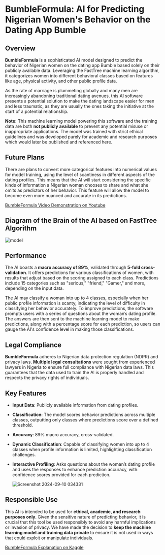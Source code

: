# BumbleFormula: AI for Predicting Nigerian Women's Behavior on the Dating App Bumble

## Overview
**BumbleFormula** is a sophisticated AI model designed to predict the behavior of Nigerian women on the dating app Bumble based solely on their publicly available data. Leveraging the FastTree machine learning algorithm, it categorizes women into different behavioral classes based on features like age, physical activity, and other public profile data.

As the rate of marriage is plummeting globally and many men are increasingly abandoning traditional dating avenues, this AI software presents a potential solution to make the dating landscape easier for men and less traumatic, as they are usually the ones taking the initiative at the start of a potential relationship.

**Note:** This machine learning model powering this software and the training data are both **not publicly available** to prevent any potential misuse or inappropriate applications. The model was trained with strict ethical guidelines and was developed purely for academic and research purposes which would later be published and referenced here.

## Future Plans
There are plans to convert more categorical features into numerical values for model training, using the level of scantiness in different aspects of the dating profiles. This means that the AI will start considering the specific kinds of information a Nigerian woman chooses to share and what she omits as predictors of her behavior. This feature will allow the model to become even more nuanced and accurate in its predictions.

[BumbleFormula Video Demonstration on Youtube](https://youtu.be/-RD6vXAnp8c?si=q8WALweURyQjr_YG)

## Diagram of the Brain of the AI based on FastTree Algorithm

![model](https://github.com/user-attachments/assets/f52787b4-ec10-423e-b4ef-99f56a01920e)

## Performance
The AI boasts a **macro accuracy of 89%**, validated through **5-fold cross-validation**. It offers predictions for various classifications of women, with results that adjust based on the scoring assigned to each class. Predictions include 15 categories such as "serious," "friend," "Gamer," and more, depending on the input data.

The AI may classify a woman into up to 4 classes, especially when her public profile information is scanty, indicating the level of difficulty in classifying her behavior accurately. To improve predictions, the software prompts users with a series of questions about the woman’s dating profile. The answers are then sent to the machine learning model to make predictions, along with a percentage score for each prediction, so users can gauge the AI's confidence level in making those classifications.

## Legal Compliance
**BumbleFormula** adheres to Nigerian data protection regulation (NDPR) and privacy laws. **Multiple legal consultations** were sought from experienced lawyers in Nigeria to ensure full compliance with Nigerian data laws. This guarantees that the data used to train the AI is properly handled and respects the privacy rights of individuals.

## Key Features
- **Input Data**: Publicly available information from dating profiles.
- **Classification**: The model scores behavior predictions across multiple classes, outputting only classes where predictions score over a defined threshold.
- **Accuracy**: 89% macro accuracy, cross-validated.
- **Dynamic Classification**: Capable of classifying women into up to 4 classes when profile information is limited, highlighting classification challenges.
- **Interactive Profiling**: Asks questions about the woman’s dating profile and uses the responses to enhance prediction accuracy, with confidence scores provided for each prediction.

  ![Screenshot 2024-09-10 034331](https://github.com/user-attachments/assets/d6dd2021-e0f5-476f-a001-95c2d47e3fd1)


## Responsible Use
This AI is intended to be used for **ethical, academic, and research purposes only**. Given the sensitive nature of predicting behavior, it is crucial that this tool be used responsibly to avoid any harmful implications or invasion of privacy. We have made the decision to **keep the machine learning model and training data private** to ensure it is not used in ways that could exploit or manipulate individuals.

[BumbleFormula Explanation on Kaggle](https://www.kaggle.com/code/adedapoadeniran/human-behavior-predictor-ai)
